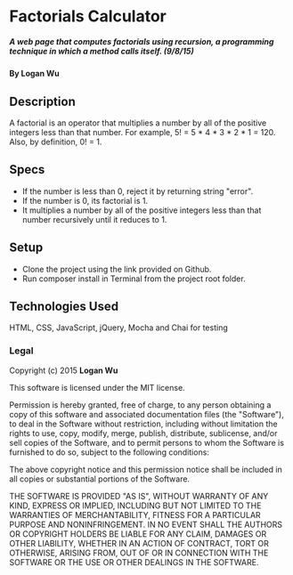 # Factorials Calculator

##### A web page that computes factorials using recursion, a programming technique in which a method calls itself. (9/8/15)

#### By Logan Wu

## Description

A factorial is an operator that multiplies a number by all of the positive integers less than that number. For example, 5! = 5 * 4 * 3 * 2 * 1 = 120. Also, by definition, 0! = 1.

## Specs
* If the number is less than 0, reject it by returning string "error".
* If the number is 0, its factorial is 1.
* It multiplies a number by all of the positive integers less than that number recursively until it reduces to 1.

## Setup

* Clone the project using the link provided on Github.
* Run composer install in Terminal from the project root folder.

## Technologies Used

HTML, CSS, JavaScript, jQuery, Mocha and Chai for testing

### Legal

Copyright (c) 2015 **Logan Wu**

This software is licensed under the MIT license.

Permission is hereby granted, free of charge, to any person obtaining a copy
of this software and associated documentation files (the "Software"), to deal
in the Software without restriction, including without limitation the rights
to use, copy, modify, merge, publish, distribute, sublicense, and/or sell
copies of the Software, and to permit persons to whom the Software is
furnished to do so, subject to the following conditions:

The above copyright notice and this permission notice shall be included in
all copies or substantial portions of the Software.

THE SOFTWARE IS PROVIDED "AS IS", WITHOUT WARRANTY OF ANY KIND, EXPRESS OR
IMPLIED, INCLUDING BUT NOT LIMITED TO THE WARRANTIES OF MERCHANTABILITY,
FITNESS FOR A PARTICULAR PURPOSE AND NONINFRINGEMENT. IN NO EVENT SHALL THE
AUTHORS OR COPYRIGHT HOLDERS BE LIABLE FOR ANY CLAIM, DAMAGES OR OTHER
LIABILITY, WHETHER IN AN ACTION OF CONTRACT, TORT OR OTHERWISE, ARISING FROM,
OUT OF OR IN CONNECTION WITH THE SOFTWARE OR THE USE OR OTHER DEALINGS IN
THE SOFTWARE.

